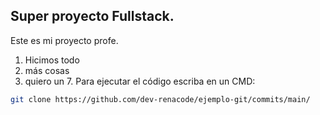 ## Super proyecto Fullstack.

Este es mi proyecto profe.

 1. Hicimos todo 
 2. más cosas 
 3. quiero un 7.
Para ejecutar el código escriba en un CMD:
```bash
git clone https://github.com/dev-renacode/ejemplo-git/commits/main/
```

